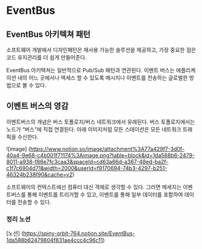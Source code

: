 # EventBus

## EventBus 아키텍쳐 패턴

소프트웨어 개발에서 디자인패턴은 재사용 가능한 솔루션을 제공하고, 가장 중요한 점은 코드 유지관리를 더 쉽게 만들어준다. 

EventBus 아키텍쳐는 일반적으로 Pub/Sub 패턴과 연관된다. 이벤트 버스는 애플리케이션 내의 어느 곳에서나 엑세스 할 수 있도록 메시지나 이벤트를 전송하는 글로벌한 방법으로 볼 수 있다.

## 이벤트 버스의 영감

이벤트버스의 개념은 버스 토폴로지/버스 네트워크에서 유래된다. 버스 토폴로지에서는 노드가 “버스”에 직접 연결된다. 아래 이미지처럼 모든 스테이션은 모든 네트워크 트래픽을 수신한다.

![image] (https://www.notion.so/image/attachment%3A77a429f7-3d0f-40a4-9e68-c4b001f71174%3Aimage.png?table=block&id=1da588b6-2479-8011-a938-f86e7fc3caa3&spaceId=cd63a66d-a367-48ed-ba2f-c1f7c6904d71&width=2000&userId=f9170694-74b3-4297-b251-46324b238f90&cache=v2)

소프트웨어의 컨텍스트에선 컴퓨터 대신 객체로 생각할 수 있다. 그러면 메세지는 이벤트버스를 통해 이벤트를 트리거할 수 있고, 이벤트를 통해 일부 데이터를 포함하여 데이터를 전송할 수 있다.

### 정리 노션
[노션] (https://spiny-orbit-764.notion.site/EventBus-1da588b62479804f831ae4ccc4c96c11)